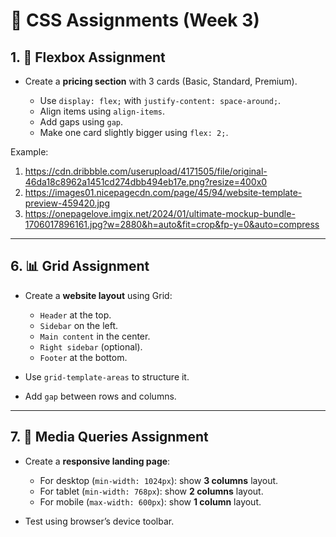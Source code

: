 # 📘 CSS Assignments (Week 3)

## 1. 📐 Flexbox Assignment

* Create a **pricing section** with 3 cards (Basic, Standard, Premium).

  * Use `display: flex;` with `justify-content: space-around;`.
  * Align items using `align-items`.
  * Add gaps using `gap`.
  * Make one card slightly bigger using `flex: 2;`.

Example:
1) https://cdn.dribbble.com/userupload/4171505/file/original-46da18c8962a1451cd274dbb494eb17e.png?resize=400x0
2) https://images01.nicepagecdn.com/page/45/94/website-template-preview-459420.jpg
3) https://onepagelove.imgix.net/2024/01/ultimate-mockup-bundle-1706017896161.jpg?w=2880&h=auto&fit=crop&fp-y=0&auto=compress

---

## 6. 📊 Grid Assignment

* Create a **website layout** using Grid:

  * `Header` at the top.
  * `Sidebar` on the left.
  * `Main content` in the center.
  * `Right sidebar` (optional).
  * `Footer` at the bottom.
* Use `grid-template-areas` to structure it.
* Add `gap` between rows and columns.

---

## 7. 📱 Media Queries Assignment

* Create a **responsive landing page**:

  * For desktop (`min-width: 1024px`): show **3 columns** layout.
  * For tablet (`min-width: 768px`): show **2 columns** layout.
  * For mobile (`max-width: 600px`): show **1 column** layout.
* Test using browser’s device toolbar.

